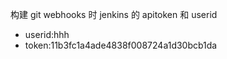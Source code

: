 构建 git webhooks 时 jenkins 的 apitoken 和 userid

- userid:hhh
- token:11b3fc1a4ade4838f008724a1d30bcb1da
